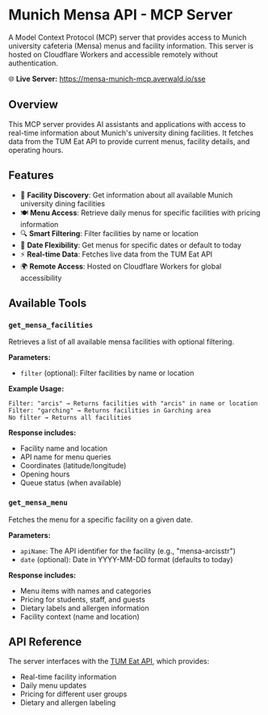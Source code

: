 # Munich Mensa API - MCP Server

A Model Context Protocol (MCP) server that provides access to Munich university cafeteria (Mensa) menus and facility information. This server is hosted on Cloudflare Workers and accessible remotely without authentication.

🌐 **Live Server:** https://mensa-munich-mcp.averwald.io/sse

## Overview

This MCP server provides AI assistants and applications with access to real-time information about Munich's university dining facilities. It fetches data from the TUM Eat API to provide current menus, facility details, and operating hours.

## Features

- 🏢 **Facility Discovery**: Get information about all available Munich university dining facilities
- 🍽️ **Menu Access**: Retrieve daily menus for specific facilities with pricing information
- 🔍 **Smart Filtering**: Filter facilities by name or location
- 📅 **Date Flexibility**: Get menus for specific dates or default to today
- ⚡ **Real-time Data**: Fetches live data from the TUM Eat API
- 🌍 **Remote Access**: Hosted on Cloudflare Workers for global accessibility

## Available Tools

### `get_mensa_facilities`

Retrieves a list of all available mensa facilities with optional filtering.

**Parameters:**
- `filter` (optional): Filter facilities by name or location

**Example Usage:**
```
Filter: "arcis" → Returns facilities with "arcis" in name or location
Filter: "garching" → Returns facilities in Garching area
No filter → Returns all facilities
```

**Response includes:**
- Facility name and location
- API name for menu queries
- Coordinates (latitude/longitude)
- Opening hours
- Queue status (when available)

### `get_mensa_menu`

Fetches the menu for a specific facility on a given date.

**Parameters:**
- `apiName`: The API identifier for the facility (e.g., "mensa-arcisstr")
- `date` (optional): Date in YYYY-MM-DD format (defaults to today)

**Response includes:**
- Menu items with names and categories
- Pricing for students, staff, and guests
- Dietary labels and allergen information
- Facility context (name and location)

## API Reference

The server interfaces with the [TUM Eat API](https://tum-dev.github.io/eat-api/), which provides:
- Real-time facility information
- Daily menu updates
- Pricing for different user groups
- Dietary and allergen labeling

